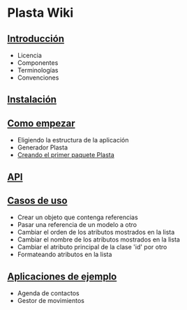 # Plasta Wiki

## [Introducción](https://github.com/informaticameg/plasta/blob/master/doc/es/introduction.md)

* Licencia
* Componentes
* Terminologías
* Convenciones

## [Instalación](https://github.com/informaticameg/plasta/blob/master/doc/es/install.md)

## [Como empezar](https://github.com/informaticameg/plasta/blob/master/doc/es/getting_started.md)

* Eligiendo la estructura de la aplicación
* Generador Plasta
* [Creando el primer paquete Plasta](https://github.com/informaticameg/Plasta/blob/master/doc/es/first_package.md)

## [API](https://github.com/informaticameg/plasta/blob/master/doc/en/api.md)

## [Casos de uso](https://github.com/informaticameg/Plasta/blob/master/doc/es/uses_cases.md)

* Crear un objeto que contenga referencias
* Pasar una referencia de un modelo a otro
* Cambiar el orden de los atributos mostrados en la lista
* Cambiar el nombre de los atributos mostrados en la lista
* Cambiar el atributo principal de la clase 'id' por otro
* Formateando atributos en la lista

## [Aplicaciones de ejemplo](https://github.com/informaticameg/Plasta/blob/master/doc/es/example_apps.md)

* Agenda de contactos
* Gestor de movimientos